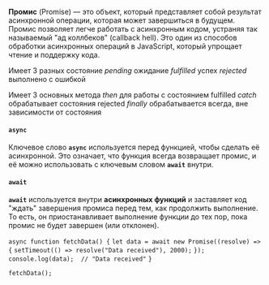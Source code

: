 **Промис** (Promise) — это объект, который представляет собой результат асинхронной операции, которая может завершиться в будущем. Промис позволяет легче работать с асинхронным кодом, устраняя так называемый "ад коллбеков" (callback hell). Это один из способов обработки асинхронных операций в JavaScript, который упрощает чтение и поддержку кода.


Имеет 3 разных состояние
*pending* ожидание
*fulfilled* успех
*rejected* выполнено с ошибкой

Имеет 3 основных метода
*then* для работы с состоянием fulfilled
*catch* обрабатывает состояния rejected
*finally* обрабатывается всегда, вне зависимости от состояния

#### `async`

Ключевое слово **`async`** используется перед функцией, чтобы сделать её асинхронной. Это означает, что функция всегда возвращает промис, и её можно использовать с ключевым словом **`await`** внутри.
#### `await`

**`await`** используется внутри **асинхронных функций** и заставляет код "ждать" завершения промиса перед тем, как продолжить выполнение. То есть, он приостанавливает выполнение функции до тех пор, пока промис не будет завершен (или отклонен).

`async function fetchData() {`
  `let data = await new Promise((resolve) => {`
    `setTimeout(() => resolve("Data received"), 2000);`
  `});`
  `console.log(data);  // "Data received"`
`}`

`fetchData();`
